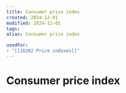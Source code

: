```yaml
---
title: Consumer price index
created: 2024-12-01
modified: 2024-12-01
tags: 
alias: Consumer price index

usedFor:
- "[[16302 Price indexes]]"
---
```

# Consumer price index

